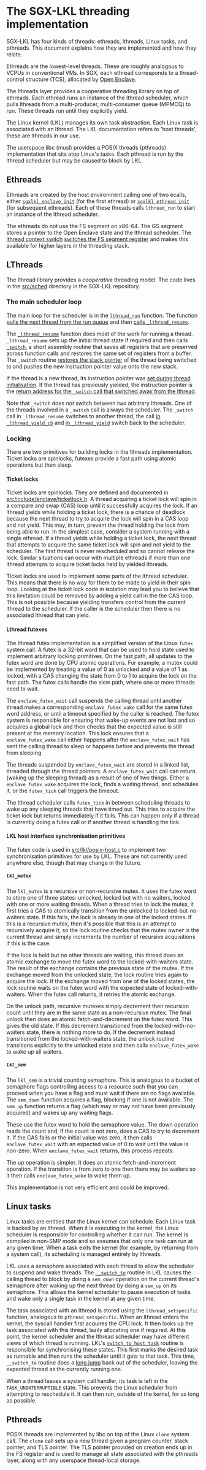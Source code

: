 The SGX-LKL threading implementation
====================================

SGX-LKL has four kinds of threads: ethreads, lthreads, Linux tasks, and pthreads.
This document explains how they are implemented and how they relate.

Ethreads are the lowest-level threads.
These are roughly analogous to VCPUs in conventional VMs.
In SGX, each ethread corresponds to a thread-control structure (TCS), allocated by [Open Enclave](https://openenclave.io/sdk/).

The lthreads layer provides a cooperative threading library on top of ethreads.
Each ethread runs an instance of the lthread scheduler, which pulls lthreads from a multi-producer, multi-consumer queue (MPMCQ) to run.
These threads run until they explicitly yield.

The Linux kernel (LKL) manages its own task abstraction.
Each Linux task is associated with an lthread.
The LKL documentation refers to 'host threads', these are lthreads in our use.

The userspace libc (musl) provides a POSIX threads (pthreads) implementation that sits atop Linux's tasks.
Each pthread is run by the lthread scheduler but may be caused to block by LKL.

Ethreads
--------

Ethreads are created by the host environment calling one of two ecalls, either [`sgxlkl_enclave_init`](https://github.com/lsds/sgx-lkl/blob/24467b08346cd7384eb93f845dec896a1d429711/src/enclave/enclave_oe.c#L395) (for the first ethread) or [`sgxlkl_ethread_init`](https://github.com/lsds/sgx-lkl/blob/24467b08346cd7384eb93f845dec896a1d429711/src/enclave/enclave_oe.c#L277) (for subsequent ethreads).
Each of these threads calls `lthread_run` to start an instance of the lthread scheduler.

The ethreads do not use the FS segment on x86-64.
The GS segment stores a pointer to the Open Enclave state and the lthread scheduler.
The [lthread context switch](https://github.com/lsds/sgx-lkl/blob/796b346d4762a93be7bfc2ba5ce97b9ab840a4bd/src/sched/lthread.c#L466) [switches the FS segment register](https://github.com/lsds/sgx-lkl/blob/796b346d4762a93be7bfc2ba5ce97b9ab840a4bd/src/sched/lthread.c#L411) and makes this available for higher layers in the threading stack.

LThreads
--------

The lthread library provides a *cooperative* threading model.
The code lives in the [src/sched](../src/sched) directory in the SGX-LKL repository.

### The main scheduler loop

The main loop for the scheduler is in the [`lthread_run`](https://github.com/lsds/sgx-lkl/blob/47a5f0e718badfa85694a9de6222af41d9bfbb84/src/sched/lthread.c#L214) function.
The function [pulls the next thread from the run queue](https://github.com/lsds/sgx-lkl/blob/47a5f0e718badfa85694a9de6222af41d9bfbb84/src/sched/lthread.c#L234) and then [calls `_lthread_resume`](https://github.com/lsds/sgx-lkl/blob/47a5f0e718badfa85694a9de6222af41d9bfbb84/src/sched/lthread.c#L242).

The [`_lthread_resume`](https://github.com/lsds/sgx-lkl/blob/47a5f0e718badfa85694a9de6222af41d9bfbb84/src/sched/lthread.c#L453) function does most of the work for running a thread.
`_lthread_resume` sets up the initial thread state if required and then calls [`_switch`](https://github.com/lsds/sgx-lkl/blob/47a5f0e718badfa85694a9de6222af41d9bfbb84/src/sched/lthread.c#L482), a short assembly routine that saves all registers that are preserved across function calls and restores the same set of registers from a buffer.
The `_switch` routine [restores the stack pointer](https://github.com/lsds/sgx-lkl/blob/47a5f0e718badfa85694a9de6222af41d9bfbb84/src/sched/lthread.c#L147) of the thread being switched to and pushes the new instruction pointer value onto the new stack.

If the thread is a new thread, its instruction pointer was [set during thread initialisation](https://github.com/lsds/sgx-lkl/blob/47a5f0e718badfa85694a9de6222af41d9bfbb84/src/sched/lthread.c#L540).
If the thread has previously yielded, the instruction pointer is the [return address for the `_switch` call that switched away from the lthread](https://github.com/lsds/sgx-lkl/blob/47a5f0e718badfa85694a9de6222af41d9bfbb84/src/sched/lthread.c#L134).

Note that `_switch` does *not* switch between two arbitrary lthreads.
One of the threads involved in a `_switch` call is always the scheduler.
The `_switch` call in `_lthread_resume` switches to another thread, the call [in `_lthread_yield_cb`](https://github.com/lsds/sgx-lkl/blob/47a5f0e718badfa85694a9de6222af41d9bfbb84/src/sched/lthread.c#L340) and [in `_lthread_yield`](https://github.com/lsds/sgx-lkl/blob/47a5f0e718badfa85694a9de6222af41d9bfbb84/src/sched/lthread.c#L346) switch back to the scheduler.


### Locking

There are two primitives for building locks in the lthreads implementation.
Ticket locks are spinlocks, futexes provide a fast path using atomic operations but then sleep.

#### Ticket locks

Ticket locks are spinlocks.
They are defined and documented in [src/include/enclave/ticketlock.h](../src/include/enclave/ticketlock.h).
A thread acquiring a ticket lock will spin in a compare and swap (CAS) loop until it successfully acquires the lock.
If an lthread yields while holding a ticket lock, there is a chance of deadlock because the next thread to try to acquire the lock will spin in a CAS loop and not yield.
This may, in turn, prevent the thread holding the lock from being able to run.
In the simplest case, consider a system running with a single ethread.
If a thread yields while holding a ticket lock, the next thread that attempts to acquire the same ticket lock will spin and not yield to the scheduler.
The first thread is never rescheduled and so cannot release the lock.
Similar situations can occur with multiple ethreads if more than one lthread attempts to acquire ticket locks held by yielded lthreads.

Ticket locks are used to implement some parts of the lthread scheduler.
This means that there is no way for them to be made to yield in their spin loop.
Looking at the ticket lock code in isolation may lead you to believe that this limitation could be removed by adding a yield call in the the CAS loop.
This is not possible because yielding transfers control from the current lthread to the scheduler.
If the caller is the scheduler then there is no associated lthread that can yield.

#### Lthread futexes

The lthread futex implementation is a simplified version of the Linux `futex` system call.
A futex is a 32-bit word that can be used to hold state used to implement arbitrary locking primitives.
On the fast path, all updates to the futex word are done by CPU atomic operations.
For example, a mutex could be implemented by treating a value of 0 as unlocked and a value of 1 as locked, with a CAS changing the state from 0 to 1 to acquire the lock on the fast path.
The futex calls handle the slow path, where one or more threads need to wait.

The `enclave_futex_wait` call suspends the calling thread until another thread makes a corresponding `enclave_futex_wake` call for the same futex word address, or until a timeout specified by the caller is reached.
The futex system is responsible for ensuring that wake-up events are not lost and so acquires a global lock and then checks that the expected value is still present at the memory location.
This lock ensures that a `enclave_futex_wake` call either happens after the `enclave_futex_wait` has sent the calling thread to sleep or happens before and prevents the thread from sleeping.

The threads suspended by `enclave_futex_wait` are stored in a linked list, threaded through the thread pointers.
A `enclave_futex_wait` call can return (waking up the sleeping thread) as a result of one of two things.
Either a `enclave_futex_wake` acquires the lock, finds a waiting thread, and schedules it, or the `futex_tick` call triggers the timeout.

The lthread scheduler calls `futex_tick` in between scheduling threads to wake up any sleeping threads that have timed out.
This tries to acquire the ticket lock but returns immediately if it fails.
This can happen only if a thread is currently doing a futex call or if another thread is handling the tick.

#### LKL host interface synchronisation primitives

The futex code is used in [src/lkl/posix-host.c](../src/lkl/posix-host.c) to implement two synchronisation primitives for use by LKL.
These are not currently used anywhere else, though that may change in the future.

##### `lkl_mutex`

The `lkl_mutex` is a recursive or non-recursive mutex.
It uses the futex word to store one of three states: unlocked, locked but with no waiters, locked with one or more waiting threads.
When a thread tries to lock the mutex, it first tries a CAS to atomically transition from the unlocked to locked-but-no-waiters state.
If this fails, the lock is already in one of the locked states.
If this is a recursive mutex, then it's possible that this is an attempt to recursively acquire it, so the lock routine checks that the mutex owner is the current thread and simply increments the number of recursive acquisitions if this is the case.

If the lock is held but no other threads are waiting, this thread does an atomic exchange to move the futex word to the locked-with-waiters state.
The result of the exchange contains the previous state of the mutex.
If the exchange moved from the unlocked state, the lock routine tries again to acquire the lock.
If the exchange moved from one of the locked states, the lock routine waits on the futex word with the expected state of locked-with-waiters.
When the futex call returns, it retries the atomic exchange.

On the unlock path, recursive mutexes simply decrement their recursion count until they are in the same state as a non-recursive mutex.
The final unlock then does an atomic fetch-and-decrement on the futex word.
This gives the old state.
If this decrement transitioned from the locked-with-no-waiters state, there is nothing more to do.
If the decrement instead transitioned from the locked-with-waiters state, the unlock routine transitions explicitly to the unlocked state and then calls `enclave_futex_wake` to wake up all waiters.

##### `lkl_sem`

The `lkl_sem` is a trivial counting semaphore.
This is analogous to a bucket of semaphore flags controlling access to a resource such that you can proceed when you have a flag and must wait if there are no flags available.
The `sem_down` function acquires a flag, blocking if one is not available.
The `sem_up` function returns a flag (which may or may not have been previously acquired) and wakes up any waiting flags.

These use the futex word to hold the semaphore value.
The down operation reads the count and, if the count is not zero, does a CAS to try to decrement it.
If the CAS fails or the initial value was zero, it then calls `enclave_futex_wait` with an expected value of 0 to wait until the value is non-zero.
When `enclave_futex_wait` returns, this process repeats.

The up operation is simpler.
It does an atomic fetch-and-increment operation.
If the transition is from zero to one then there may be waiters so it then calls `enclave_futex_wake` to wake them up.

This implementation is not very efficient and could be improved.

Linux tasks
-----------

Linux tasks are entities that the Linux kernel can schedule.
Each Linux task is backed by an lthread.
When it is executing in the kernel, the Linux scheduler is responsible for controlling whether it can run.
The kernel is compiled in non-SMP mode and so assumes that only one task can run at any given time.
When a task exits the kernel (for example, by returning from a system call), its scheduling is managed entirely by lthreads.

LKL uses a semaphore associated with each thread to allow the scheduler to suspend and wake threads.
The [`__switch_to`](https://github.com/lsds/lkl/blob/385f721b339fe48b188b4924c2663e1ea2cdeb13/arch/lkl/kernel/threads.c#L145) routine in LKL causes the calling thread to block by doing a `sem_down` operation on the current thread's semaphore after waking up the next thread by doing a `sem_up` on its semaphore.
This allows the kernel scheduler to pause execution of tasks and wake only a single task in the kernel at any given time.

The task associated with an lthread is stored using the `lthread_setspecific` function, analogous to `pthread_setspecific`.
When an lthread enters the kernel, the syscall handler first acquires the CPU lock.
It then looks up the task associated with this thread, lazily allocating one if required.
At this point, the kernel scheduler and the lthread scheduler may have different views of which thread is running.
LKL's [`switch_to_host_task`](https://github.com/lsds/lkl/blob/385f721b339fe48b188b4924c2663e1ea2cdeb13/arch/lkl/kernel/threads.c#L199) routine is responsible for synchronising these states.
This first marks the desired task as runnable and then runs the scheduler until it gets to that task.
This time, `__switch_to` routine does a [long jump](https://github.com/lsds/lkl/blob/385f721b339fe48b188b4924c2663e1ea2cdeb13/arch/lkl/kernel/threads.c#L170) back out of the scheduler, leaving the expected thread as the currently running one.

When a thread leaves a system call handler, its task is left in the `TASK_UNINTERRUPTIBLE` state.
This prevents the Linux scheduler from attempting to reschedule it.
It can then run, outside of the kernel, for as long as possible.

Pthreads
--------

POSIX threads are implemented by libc on top of the Linux `clone` system call.
The `clone` call sets up a new thread given a program counter, stack pointer, and TLS pointer.
The TLS pointer provided on creation ends up in the FS register and is used to manage all state associated with the pthreads layer, along with any userspace thread-local storage.
